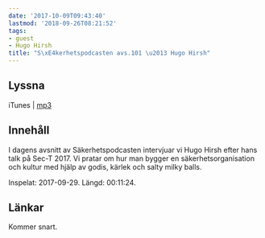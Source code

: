 ```yaml
---
date: '2017-10-09T09:43:40'
lastmod: '2018-09-26T08:21:52'
tags:
- guest
- Hugo Hirsh
title: "S\xE4kerhetspodcasten avs.101 \u2013 Hugo Hirsh"
---
```

## Lyssna

iTunes \| [mp3](http://traffic.libsyn.com/sakerhetspodcasten/SEC-T_2017_Hugo_Hirsh.mp3)

## Innehåll

I dagens avsnitt av Säkerhetspodcasten intervjuar vi Hugo Hirsh efter hans talk på
Sec-T 2017. Vi pratar om hur man bygger en säkerhetsorganisation och kultur med hjälp
av godis, kärlek och salty milky balls.

Inspelat: 2017-09-29. Längd: 00:11:24.

## Länkar

Kommer snart.

